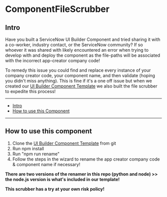 # ComponentFileScrubber

## Intro
Have you built a ServiceNow UI Builder Component and tried sharing it with a co-worker, industry contact, or the ServiceNow community? If so whoever it was shared with likely encountered an error when trying to develop with and deploy the component as the file-paths will be associated with the incorrect app-creator company code!


To remedy this issue you could find and replace every instance of your company creator code, your component name, and then validate (hoping you didn't miss anything). This is fine if it's a one off issue but when we created our [UI Builder Component Template](https://github.com/esolutionsone/component-template) we also built the file scrubber to expedite this process! 
 
---

- [Intro](#intro)
- [How to use this Component](#how-to-use-this-component)

---

## How to use this component
1) Clone the [UI Builder Component Template](https://github.com/esolutionsone/component-template) from git
2) Run npm install
3) Run "npm run rename"
4) Follow the steps in the wizard to rename the app creator company code & component name if necessary!

**There are two versions of the renamer in this repo (python and node) >> the node.js version is what's included in our template!**

**This scrubber has a try at your own risk policy!**